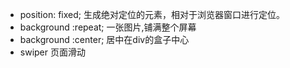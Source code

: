 - position: fixed;
生成绝对定位的元素，相对于浏览器窗口进行定位。
- background :repeat;
一张图片,铺满整个屏幕
- background :center;
居中在div的盒子中心
- swiper 页面滑动
<script > 
var mySwiper = new Swiper('.swiper-container',{
  on: {
    slideChangeTransitionEnd: function(){
      alert(this.activeIndex);//切换结束时，告诉我现在是第几个slide
    },
  },
})
</script>
